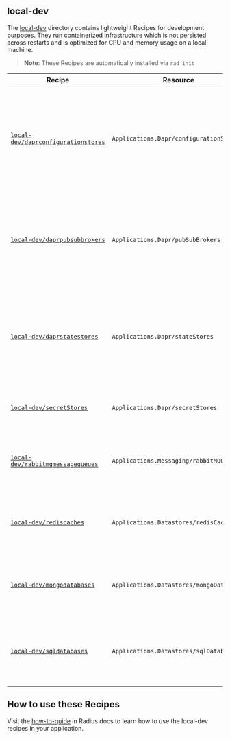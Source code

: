 ## local-dev

The [local-dev](/local-dev) directory contains lightweight Recipes for development purposes. They run containerized infrastructure which is not persisted across restarts and is optimized for CPU and memory usage on a local machine.

> **Note**: These Recipes are automatically installed via `rad init`

| Recipe | Resource | Description | Template Path |
|--------|----------|-------------|---------------|
| [`local-dev/daprconfigurationstores`](/local-dev/daprconfigurationstores.bicep) | `Applications.Dapr/configurationStores` | A lightweight container running the `redis` image and a Redis Dapr Configuration Store component for development purposes. | `ghcr.io/radius-project/recipes/local-dev/daprconfigurationstores:TAG` |
| [`local-dev/daprpubsubbrokers`](/local-dev/daprpubsubbrokers.bicep) | `Applications.Dapr/pubSubBrokers` | A lightweight container running the `redis` image and a Redis Dapr Pub/Sub component for development purposes. | `ghcr.io/radius-project/recipes/local-dev/daprpubsubbrokers:TAG` |
| [`local-dev/daprstatestores`](/local-dev/daprstatestores.bicep) | `Applications.Dapr/stateStores` |A lightweight container running the `redis` image and a Redis Dapr state store component for development purposes. | `ghcr.io/radius-project/recipes/local-dev/daprstatestores:TAG` |
| [`local-dev/secretStores`](/local-dev/daprsecretstores.bicep) | `Applications.Dapr/secretStores` | A kubernetes secret store type for development purposes. | `ghcr.io/radius-project/recipes/local-dev/secretstores:TAG` |
| [`local-dev/rabbitmqmessagequeues`](/local-dev/rabbitmqmessagequeues.bicep) | `Applications.Messaging/rabbitMQQueues` |A lightweight container running the `rabbitmq` image for development purposes. | `ghcr.io/radius-project/recipes/local-dev/rabbitmqmessagequeues:TAG` |
| [`local-dev/rediscaches`](/local-dev/rediscaches.bicep) | `Applications.Datastores/redisCaches` |A lightweight container running the `redis` image for development purposes. | `ghcr.io/radius-project/recipes/local-dev/rediscaches:TAG` |
| [`local-dev/mongodatabases`](/local-dev/mongodatabases.bicep) | `Applications.Datastores/mongoDatabases` |A lightweight container running the `mongo` image for development purposes. | `ghcr.io/radius-project/recipes/local-dev/mongodatabases:TAG` |
| [`local-dev/sqldatabases`](/local-dev/sqldatabases.bicep) | `Applications.Datastores/sqlDatabases` |A lightweight container running the `azure-sql-edge` image for development purposes. | `ghcr.io/radius-project/recipes/local-dev/sqldatabases:TAG` |

## How to use these Recipes

Visit the [how-to-guide](https://docs.radapp.io/guides/recipes/howto-dev-recipes/) in Radius docs to learn how to use the local-dev recipes in your application.